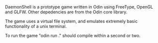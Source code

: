 DaemonShell is a prototype game written in Odin using FreeType, OpenGL and GLFW. 
Other depedencies are from the Odin core library.

The game uses a virtual file system, and emulates extremely basic functionality of a unix terminal.

To run the game "odin run ." should compile within a second or two.

